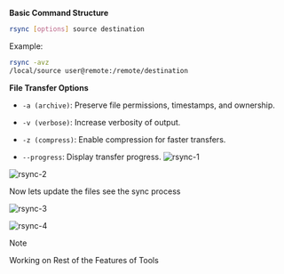 **Basic Command Structure**

```bash
rsync [options] source destination
```

Example:

```bash
rsync -avz
/local/source user@remote:/remote/destination
```

**File Transfer Options**

- `-a (archive)`: Preserve file permissions, timestamps, and ownership.
    
- `-v (verbose)`: Increase verbosity of output.
    
- `-z (compress)`: Enable compression for faster transfers.

- `--progress`: Display transfer progress.
![rsync-1](https://github.com/user-attachments/assets/9969afe2-330e-44de-a60f-a152b83151be)

![rsync-2](https://github.com/user-attachments/assets/bedcf16e-1953-4c33-988e-48445fa1e3ba)



Now lets update the files see the sync process

![rsync-3](https://github.com/user-attachments/assets/8bdd624e-ba96-42b1-aaff-6c94ca8b507a)

![rsync-4](https://github.com/user-attachments/assets/c03f46e5-261f-4ea9-8d4c-9f3f76b8b886)


> [!NOTE]
> Working on Rest of the Features of Tools
